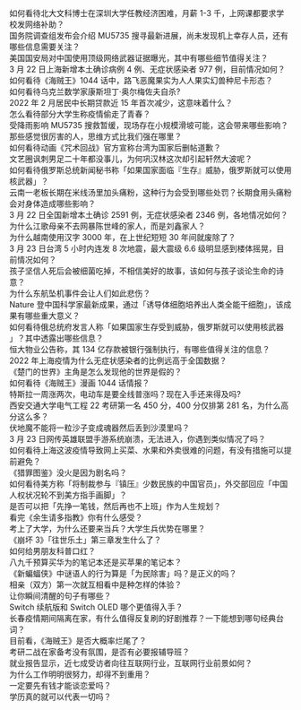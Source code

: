 如何看待北大文科博士在深圳大学任教经济困难，月薪 1-3 千，上网课都要求学校发网络补助？  
国务院调查组发布会介绍 MU5735 搜寻最新进展，尚未发现机上幸存人员，还有哪些信息需要关注？  
美国国安局对中国使用顶级网络武器证据曝光，其中有哪些细节值得关注？  
3 月 22 日上海新增本土确诊病例 4 例、无症状感染者 977 例，目前情况如何？  
如何看待《海贼王》1044 话中，路飞恶魔果实为人人果实幻兽种尼卡形态？  
如何看待乌克兰数学家康斯坦丁·奥尔梅佐夫自杀?  
2022 年 2 月居民中长期贷款近 15 年首次减少，这意味着什么？  
怎么看待部分大学生称疫情偷走了青春？  
受降雨影响 MU5735 搜救暂缓，现场存在小规模滑坡可能，这会带来哪些影响？  
那些感觉很厉害的人，思维方式比我们强在哪里？  
如何看待动画《咒术回战》官方宣称台湾为国家后删帖道歉？  
文艺圈讽刺男足二十年都没事儿，为何巩汉林这次却引起轩然大波呢？  
如何看待俄罗斯总统新闻秘书称「如果国家面临『生存』威胁，俄罗斯就可以使用核武器」？  
云南一老板长期在米线汤里加头痛粉，这种行为会受到哪些处罚？长期食用头痛粉会对身体造成哪些影响？  
3 月 22 日全国新增本土确诊 2591 例，无症状感染者 2346 例，各地情况如何？  
为什么江歌母亲不去网暴陈世峰的家人，而是刘鑫家人？  
为什么越南使用汉字 3000 年，在上世纪短短 30 年间就废除了？  
3 月 23 日台湾 5 小时内连发 8 次地震，最大震级 6.6 级明显感到楼体摇晃，目前情况如何？  
孩子坚信人死后会被细菌吃掉，不相信美好的故事，该如何与孩子谈论生命的诗意？  
为什么东航坠机事件会让人们如此悲伤？  
Nature 登中国科学家最新成果，通过「诱导体细胞培养出人类全能干细胞」，该成果有哪些重大意义？  
如何看待俄总统府发言人称「如果国家生存受到威胁，俄罗斯就可以使用核武器 」？其中透露出哪些信息？  
恒大物业公告称，其 134 亿存款被银行强制执行，有哪些值得关注的信息？  
2022 年上海疫情为什么无症状感染者的比例远高于全国数据？  
《楚门的世界》主角是怎么发现他的世界是假的？  
如何看待《海贼王》漫画 1044 话情报？  
特斯拉一周涨两次，电动车是要全线普涨吗？现在入手还来得及吗?  
西安交通大学电气工程 22 考研第一名 450 分，400 分仅排第 281 名，为什么高分这么多？  
伏地魔不能将一粒沙子变成魂器然后丢到沙漠里吗？  
3 月 23 日网传英雄联盟手游系统崩溃，无法进入，你遇到类似情况了吗？  
如何看待上海这波疫情导致网上买菜、水果和外卖很难的问题，有没有措施可以提前避免？  
《猎罪图鉴》没火是因为剧名吗？  
如何看待美方称「将制裁参与『镇压』少数民族的中国官员」，外交部回应「中国人权状况轮不到美方指手画脚」？  
是否可以把「先挣一笔钱，然后再也不上班」作为人生规划？  
看完《余生请多指教》你有什么感受？  
考上了大学，为什么还要来当兵？大学生兵优势在哪里？  
《崩坏 3》「往世乐土」第三章发生什么了？  
如何给男朋友科普口红？  
八九千预算买华为的笔记本还是买苹果的笔记本？  
《新蝙蝠侠》中谜语人的行为算是「为民除害」吗？是正义的吗？  
相亲（双方）第一次就互相看中是种怎样的体验？  
让你瞬间清醒的句子有哪些？  
Switch 续航版和 Switch OLED 哪个更值得入手？  
长春疫情期间隔离在家，有什么值得反复刷的好剧推荐？一下能想到哪句经典台词？  
目前看，《海贼王》是否大概率烂尾了？  
考研二战在家备考没有氛围，是否有必要报辅导班？  
就业报告显示，近七成受访者向往互联网行业，互联网行业前景如何？  
为什么工作明明很努力，却得不到重用？  
一定要先有钱才能谈恋爱吗？  
学历真的就可以代表一切吗？  
